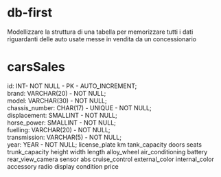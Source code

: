 # db-first

Modellizzare la struttura di una tabella per memorizzare tutti i dati riguardanti delle auto usate messe in vendita da un concessionario


<!-- svolgimento -->

carsSales
===
id: INT- NOT NULL - PK - AUTO_INCREMENT;  
brand: VARCHAR(20) - NOT NULL;  
model: VARCHAR(30) - NOT NULL;  
chassis_number: CHAR(17) - UNIQUE - NOT NULL;   
displacement: SMALLINT - NOT NULL;  
horse_power: SMALLINT - NOT NULL;  
fuelling: VARCHAR(20) - NOT NULL;  
transmission: VARCHAR(5) - NOT NULL;  
year: YEAR - NOT NULL;
license_plate
km
tank_capacity
doors
seats
trunk_capacity
height
width
length
alloy_wheel
air_conditioning
battery
rear_view_camera
sensor
abs
cruise_control
external_color
internal_color
accessory
radio
display
condition
price